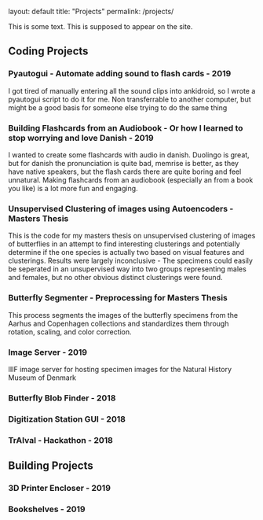 layout: default
title: "Projects"
permalink: /projects/

This is some text. This is supposed to appear on the site.

## Coding Projects

### Pyautogui - Automate adding sound to flash cards - 2019
I got tired of manually entering all the sound clips into ankidroid, so I wrote a pyautogui script to do it for me. Non transferrable to another computer, but might be a good basis for someone else trying to do the same thing


### Building Flashcards from an Audiobook - Or how I learned to stop worrying and love Danish - 2019
I wanted to create some flashcards with audio in danish. Duolingo is great, but for danish the pronunciation is quite bad, memrise is better, as they have native speakers, but the flash cards there are quite boring and feel unnatural. Making flashcards from an audiobook (especially an from a book you like) is a lot more fun and engaging. 

### Unsupervised Clustering of images using Autoencoders - Masters Thesis
This is the code for my masters thesis on unsupervised clustering of images of butterflies in an attempt to find interesting clusterings and potentially determine if the one species is actually two based on visual features and clusterings. Results were largely inconclusive - The specimens could easily be seperated in an unsupervised way into two groups representing males and females, but no other obvious distinct clusterings were found.

### Butterfly Segmenter - Preprocessing for Masters Thesis
This process segments the images of the butterfly specimens from the Aarhus and Copenhagen collections and standardizes them through rotation, scaling, and color correction.

### Image Server - 2019
IIIF image server for hosting specimen images for the Natural History Museum of Denmark 

### Butterfly Blob Finder - 2018


### Digitization Station GUI - 2018

### TrAIval - Hackathon - 2018

### 

## Building Projects


### 3D Printer Encloser - 2019

### Bookshelves - 2019

